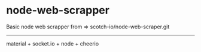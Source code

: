 # node-web-scrapper

Basic node web scrapper from => scotch-io/node-web-scraper.git

- - - -

material + socket.io + node + cheerio
